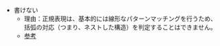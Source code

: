 - 書けない
    - 理由：正規表現は、基本的には線形なパターンマッチングを行うため、括弧の対応（つまり、ネストした構造）を判定することはできません。
    - [参考](https://leoclock.blogspot.com/2009/01/blog-post_27.html)